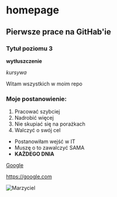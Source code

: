 # homepage

## Pierwsze prace na GitHab'ie

### Tytuł poziomu 3

**wytłuszczenie**

*kursywa*

Witam wszystkich w moim repo

### Moje postanowienie:

1. Pracować szybciej
2. Nadrobić więcej
3. Nie skupiać się na porażkach
4. Walczyć o swój cel

- Postanowiłam wejść w IT
- Muszę o to zawalczyć SAMA
- **KAŻDEGO DNIA**

[Google](https://google.com)

https://google.com

![Marzyciel](https://www.google.com/url?sa=i&url=https%3A%2F%2Fpl.pinterest.com%2Fkatarzynaje1%2Fobrazek%2F&psig=AOvVaw2L1bzAW_N9ZgDRJl0Iu3Hl&ust=1637142219426000&source=images&cd=vfe&ved=0CAsQjRxqFwoTCLj90ZXMnPQCFQAAAAAdAAAAABAD)

